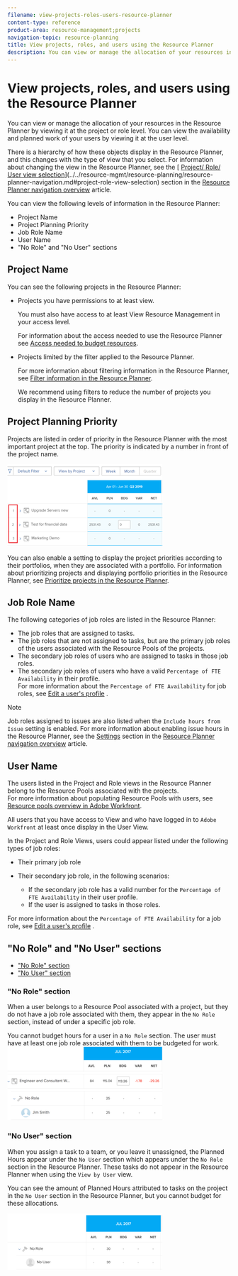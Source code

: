 ```yaml
---
filename: view-projects-roles-users-resource-planner
content-type: reference
product-area: resource-management;projects
navigation-topic: resource-planning
title: View projects, roles, and users using the Resource Planner
description: You can view or manage the allocation of your resources in the Resource Planner by viewing it at the project or role level. You can view the availability and planned work of your users by viewing it at the user level.
---
```


# View projects, roles, and users using the Resource Planner

You can view or manage the allocation of your resources in the Resource Planner by viewing it at the project or role level. You can view the availability and planned work of your users by viewing it at the user level.

There is a hierarchy of how these objects display in the Resource Planner, and this changes with the type of view that you select. For information about changing the view in the Resource Planner, see the [ [Project/ Role/ User view selection](../../resource-mgmt/resource-planning/resource-planner-navigation.md#project-role-view-selection)](../../resource-mgmt/resource-planning/resource-planner-navigation.md#project-role-view-selection) section in the [Resource Planner navigation overview](../../resource-mgmt/resource-planning/resource-planner-navigation.md) article.

You can view the following levels of information in the Resource Planner:

* Project Name
* Project Planning Priority
* Job Role Name
* User Name
* "No Role" and "No User" sections

## Project Name

You can see the following projects in the Resource Planner:

<ul> 
 <li> <p>Projects you have permissions to at least view. </p> <p>You must also have access to at least View Resource Management in your access level. </p> <p>For information about the access needed to use the Resource Planner see <a href="../../resource-mgmt/resource-planning/access-needed-to-budget-resources.md" class="MCXref xref">Access needed to budget resources</a>. </p> </li> 
 <li> <p>Projects limited by the filter applied to the Resource Planner. </p> <p>For more information about filtering information in the Resource Planner, see <a href="../../resource-mgmt/resource-planning/filter-resource-planner.md" class="MCXref xref">Filter information in the Resource Planner</a>.</p> <note type="note">
   We recommend using filters to reduce the number of projects you display in the Resource Planner.
  </note> </li> 
</ul>

## Project Planning Priority

Projects are listed in order of priority in the Resource Planner with the most important project at the top. The priority is indicated by a number in front of the project name.

![](assets/rp-planner-priority-highlighted-350x186.png)

You can also enable a setting to display the project priorities according to their portfolios, when they are associated with a portfolio. For information about prioritizing projects and displaying portfolio priorities in the Resource Planner, see [Prioritize projects in the Resource Planner](../../resource-mgmt/resource-planning/prioritize-projects-resource-planner.md).

## Job Role Name

The following categories of job roles are listed in the Resource Planner:

* The job roles that are assigned to tasks.  
* The job roles that are not assigned to tasks, but are the primary job roles of the users associated with the Resource Pools of the projects. 
* The secondary job roles of users who are assigned to tasks in those job roles. 
* The secondary job roles of users who have a valid `Percentage of FTE Availability` in their profile.  
  For more information about the `Percentage of FTE Availability` for job roles, see [Edit a user's profile](../../administration-and-setup/add-users/create-and-manage-users/edit-a-users-profile.md) .

>[!NOTE]
>
>Job roles assigned to issues are also listed when the `Include hours from Issue` setting is enabled. For more information about enabling issue hours in the Resource Planner, see the [Settings](../../resource-mgmt/resource-planning/resource-planner-navigation.md#settings) section in the [Resource Planner navigation overview](../../resource-mgmt/resource-planning/resource-planner-navigation.md) article.

## User Name

The users listed in the Project and Role views in the Resource Planner belong to the Resource Pools associated with the projects.   
For more information about populating Resource Pools with users, see [Resource pools overview in Adobe Workfront](../../resource-mgmt/resource-planning/resource-pools/work-with-resource-pools.md).

All users that you have access to View and who have logged in to `Adobe Workfront` at least once display in the User View.

In the Project and Role Views, users could appear listed under the following types of job roles:

* Their primary job role
* Their secondary job role, in the following scenarios:

  * If the secondary job role has a valid number for the `Percentage of FTE Availability` in their user profile.
  * If the user is assigned to tasks in those roles.

For more information about the `Percentage of FTE Availability` for a job role, see [Edit a user's profile](../../administration-and-setup/add-users/create-and-manage-users/edit-a-users-profile.md) .

## "No Role" and "No User" sections

* ["No Role" section](#no-role-section) 
* ["No User" section](#no-user-section)

### "No Role" section

When a user belongs to a Resource Pool associated with a project, but they do not have a job role associated with them, they appear in the `No Role` section, instead of under a specific job role.

You cannot budget hours for a user in a `No Role` section. The user must have at least one job role associated with them to be budgeted for work.  
![no_role_with_user___res_planner.png](assets/no-role-with-user---res-planner-350x165.png)

### "No User" section

When you assign a task to a team, or you leave it unassigned, the Planned Hours appear under the `No User` section which appears under the `No Role` section in the Resource Planner. These tasks do not appear in the Resource Planner when using the `View by User` view.

You can see the amount of Planned Hours attributed to tasks on the project in the `No User` section in the Resource Planner, but you cannot budget for these allocations.

![no_user_and_no_role___res_planner.png](assets/no-user-and-no-role---res-planner-350x129.png)

